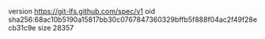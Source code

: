 version https://git-lfs.github.com/spec/v1
oid sha256:68ac10b5190a15817bb30c0767847360329bffb5f888f04ac2f49f28ecb31c9e
size 28357
